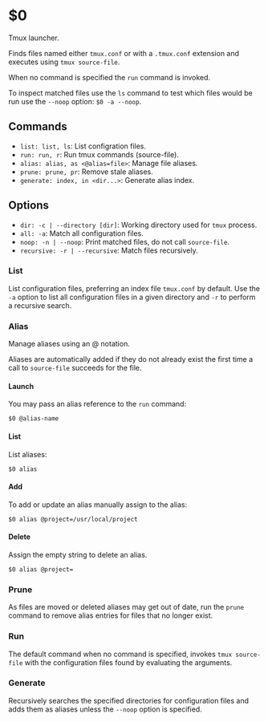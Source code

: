 $0
==

Tmux launcher.

Finds files named either `tmux.conf` or with a `.tmux.conf` extension and 
executes using `tmux source-file`.

When no command is specified the `run` command is invoked.

To inspect matched files use the `ls` command to test which files would be run 
use the `--noop` option: `$0 -a --noop`.

## Commands

* `list: list, ls`: List configration files.
* `run: run, r`: Run tmux commands (source-file).
* `alias: alias, as <@alias=file>`: Manage file aliases.
* `prune: prune, pr`: Remove stale aliases.
* `generate: index, in <dir...>`: Generate alias index.

## Options

* `dir: -c | --directory [dir]`: Working directory used for `tmux` process.
* `all: -a`: Match all configuration files.
* `noop: -n | --noop`: Print matched files, do not call `source-file`.
* `recursive: -r | --recursive`: Match files recursively.

### List

List configuration files, preferring an index file `tmux.conf` by default. Use 
the `-a` option to list all configuration files in a given directory and `-r` to
perform a recursive search.

### Alias

Manage aliases using an @ notation.

Aliases are automatically added if they do not already exist the first time a 
call to `source-file` succeeds for the file.

#### Launch

You may pass an alias reference to the `run` command:

```
$0 @alias-name
```

#### List

List aliases:

```
$0 alias
```

#### Add

To add or update an alias manually assign to the alias:

```
$0 alias @project=/usr/local/project
```

#### Delete

Assign the empty string to delete an alias.

```
$0 alias @project=
```

### Prune

As files are moved or deleted aliases may get out of date, run the `prune` 
command to remove alias entries for files that no longer exist.

### Run

The default command when no command is specified, invokes `tmux source-file` 
with the configuration files found by evaluating the arguments.

### Generate

Recursively searches the specified directories for configuration files and adds 
them as aliases unless the `--noop` option is specified.
